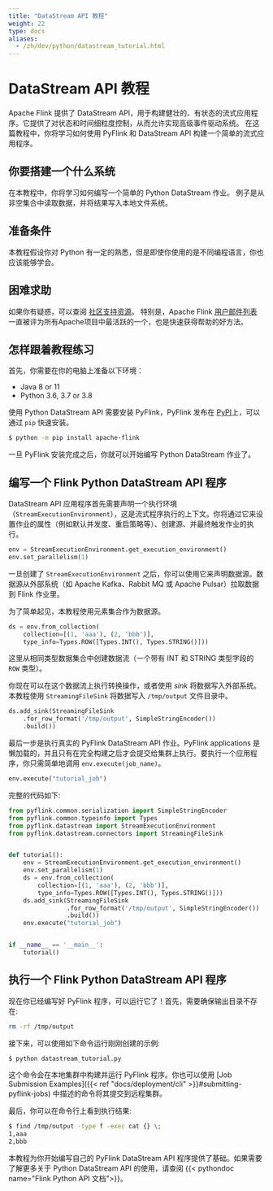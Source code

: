 ```yaml
---
title: "DataStream API 教程"
weight: 22
type: docs
aliases:
  - /zh/dev/python/datastream_tutorial.html
---
```

<!--
Licensed to the Apache Software Foundation (ASF) under one
or more contributor license agreements.  See the NOTICE file
distributed with this work for additional information
regarding copyright ownership.  The ASF licenses this file
to you under the Apache License, Version 2.0 (the
"License"); you may not use this file except in compliance
with the License.  You may obtain a copy of the License at

  http://www.apache.org/licenses/LICENSE-2.0

Unless required by applicable law or agreed to in writing,
software distributed under the License is distributed on an
"AS IS" BASIS, WITHOUT WARRANTIES OR CONDITIONS OF ANY
KIND, either express or implied.  See the License for the
specific language governing permissions and limitations
under the License.
-->

# DataStream API 教程

Apache Flink 提供了 DataStream API，用于构建健壮的、有状态的流式应用程序。它提供了对状态和时间细粒度控制，从而允许实现高级事件驱动系统。
在这篇教程中，你将学习如何使用 PyFlink 和 DataStream API 构建一个简单的流式应用程序。

## 你要搭建一个什么系统

在本教程中，你将学习如何编写一个简单的 Python DataStream 作业。
例子是从非空集合中读取数据，并将结果写入本地文件系统。

## 准备条件

本教程假设你对 Python 有一定的熟悉，但是即使你使用的是不同编程语言，你也应该能够学会。

## 困难求助

如果你有疑惑，可以查阅 [社区支持资源](https://flink.apache.org/zh/community.html)。
特别是，Apache Flink [用户邮件列表](https://flink.apache.org/zh/community.html#mailing-lists) 一直被评为所有Apache项目中最活跃的一个，也是快速获得帮助的好方法。

## 怎样跟着教程练习

首先，你需要在你的电脑上准备以下环境：

* Java 8 or 11
* Python 3.6, 3.7 or 3.8

使用 Python DataStream API 需要安装 PyFlink，PyFlink 发布在 [PyPI](https://pypi.org/project/apache-flink/)上，可以通过 `pip` 快速安装。 

```bash
$ python -m pip install apache-flink
```

一旦 PyFlink 安装完成之后，你就可以开始编写 Python DataStream 作业了。

## 编写一个 Flink Python DataStream API 程序

DataStream API 应用程序首先需要声明一个执行环境（`StreamExecutionEnvironment`），这是流式程序执行的上下文。你将通过它来设置作业的属性（例如默认并发度、重启策略等）、创建源、并最终触发作业的执行。

```python
env = StreamExecutionEnvironment.get_execution_environment()
env.set_parallelism(1)
```

一旦创建了 `StreamExecutionEnvironment` 之后，你可以使用它来声明数据源。数据源从外部系统（如 Apache Kafka、Rabbit MQ 或 Apache Pulsar）拉取数据到 Flink 作业里。

为了简单起见，本教程使用元素集合作为数据源。

```python
ds = env.from_collection(
    collection=[(1, 'aaa'), (2, 'bbb')],
    type_info=Types.ROW([Types.INT(), Types.STRING()]))
```

这里从相同类型数据集合中创建数据流（一个带有 INT 和 STRING 类型字段的 `ROW` 类型）。

你现在可以在这个数据流上执行转换操作，或者使用 _sink_ 将数据写入外部系统。本教程使用 `StreamingFileSink` 将数据写入 `/tmp/output` 文件目录中。

```python
ds.add_sink(StreamingFileSink
    .for_row_format('/tmp/output', SimpleStringEncoder())
    .build())
```

最后一步是执行真实的 PyFlink DataStream API 作业。PyFlink applications 是懒加载的，并且只有在完全构建之后才会提交给集群上执行。要执行一个应用程序，你只需简单地调用 `env.execute(job_name)`。

```python
env.execute("tutorial_job")
```

完整的代码如下:

```python
from pyflink.common.serialization import SimpleStringEncoder
from pyflink.common.typeinfo import Types
from pyflink.datastream import StreamExecutionEnvironment
from pyflink.datastream.connectors import StreamingFileSink


def tutorial():
    env = StreamExecutionEnvironment.get_execution_environment()
    env.set_parallelism(1)
    ds = env.from_collection(
        collection=[(1, 'aaa'), (2, 'bbb')],
        type_info=Types.ROW([Types.INT(), Types.STRING()]))
    ds.add_sink(StreamingFileSink
                .for_row_format('/tmp/output', SimpleStringEncoder())
                .build())
    env.execute("tutorial_job")


if __name__ == '__main__':
    tutorial()
```

## 执行一个 Flink Python DataStream API 程序

现在你已经编写好 PyFlink 程序，可以运行它了！首先，需要确保输出目录不存在:

```bash
rm -rf /tmp/output
```

接下来，可以使用如下命令运行刚刚创建的示例:

```bash
$ python datastream_tutorial.py
```

这个命令会在本地集群中构建并运行 PyFlink 程序。你也可以使用 [Job Submission Examples]({{< ref "docs/deployment/cli" >}}#submitting-pyflink-jobs) 中描述的命令将其提交到远程集群。

最后，你可以在命令行上看到执行结果:

```bash
$ find /tmp/output -type f -exec cat {} \;
1,aaa
2,bbb
```

本教程为你开始编写自己的 PyFlink DataStream API 程序提供了基础。如果需要了解更多关于 Python DataStream API 的使用，请查阅 {{< pythondoc name="Flink Python API 文档">}}。
